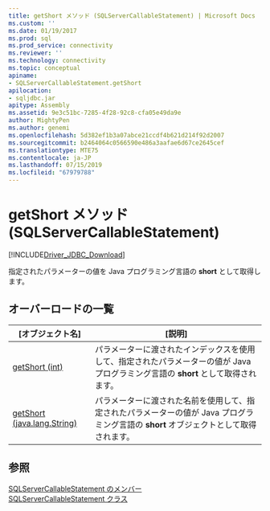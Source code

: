 ```yaml
---
title: getShort メソッド (SQLServerCallableStatement) | Microsoft Docs
ms.custom: ''
ms.date: 01/19/2017
ms.prod: sql
ms.prod_service: connectivity
ms.reviewer: ''
ms.technology: connectivity
ms.topic: conceptual
apiname:
- SQLServerCallableStatement.getShort
apilocation:
- sqljdbc.jar
apitype: Assembly
ms.assetid: 9e3c51bc-7285-4f28-92c8-cfa05e49da9e
author: MightyPen
ms.author: genemi
ms.openlocfilehash: 5d382ef1b3a07abce21ccdf4b621d214f92d2007
ms.sourcegitcommit: b2464064c0566590e486a3aafae6d67ce2645cef
ms.translationtype: MTE75
ms.contentlocale: ja-JP
ms.lasthandoff: 07/15/2019
ms.locfileid: "67979788"
---
```

# <a name="getshort-method-sqlservercallablestatement"></a>getShort メソッド (SQLServerCallableStatement)
[!INCLUDE[Driver_JDBC_Download](../../../includes/driver_jdbc_download.md)]

  指定されたパラメーターの値を Java プログラミング言語の **short** として取得します。  
  
## <a name="overload-list"></a>オーバーロードの一覧  
  
|[オブジェクト名]|[説明]|  
|----------|-----------------|  
|[getShort (int)](../../../connect/jdbc/reference/getshort-method-int.md)|パラメーターに渡されたインデックスを使用して、指定されたパラメーターの値が Java プログラミング言語の **short** として取得されます。|  
|[getShort (java.lang.String)](../../../connect/jdbc/reference/getshort-method-java-lang-string.md)|パラメーターに渡された名前を使用して、指定されたパラメーターの値が Java プログラミング言語の **short** オブジェクトとして取得されます。|  
  
## <a name="see-also"></a>参照  
 [SQLServerCallableStatement のメンバー](../../../connect/jdbc/reference/sqlservercallablestatement-members.md)   
 [SQLServerCallableStatement クラス](../../../connect/jdbc/reference/sqlservercallablestatement-class.md)  
  
  
